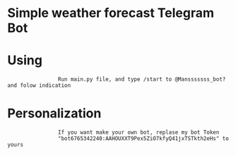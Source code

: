 Simple weather forecast Telegram Bot 
===
Using
===
                    Run main.py file, and type /start to @Mansssssss_bot? and folow indication
Personalization
===
                    If you want make your own bot, replase my bot Token 
                    "bot6765342240:AAHOUXXT9Pex5ZiO7kfyQ41jxTSTkth2eHs" to yours 
